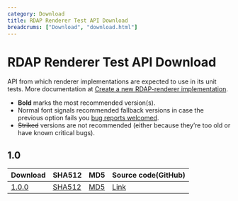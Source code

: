 ```yaml
---
category: Download
title: RDAP Renderer Test API Download
breadcrums: ["Download", "download.html"]
---
```


# RDAP Renderer Test API Download

API from which renderer implementations are expected to use in its unit tests. More documentation at [Create a new RDAP-renderer implementation](renderer-implementation.html).

- **Bold** marks the most recommended version(s).
- Normal font signals recommended fallback versions in case the previous option fails you [bug reports welcomed](https://github.com/NICMx/rdap-renderer-test-api/issues).
- ~~Striked~~ versions are not recommended (either because they’re too old or have known critical bugs).


## 1.0

|Download |SHA512    |MD5    |Source code(GitHub)|
|:--------|:---------|:------|:---------|
|[1.0.0](https://github.com/NICMx/releases/)|[SHA512](https://github.com/NICMx/releases/)|[MD5](https://github.com/NICMx/releases/)|[Link](https://github.com/NICMx/)|

